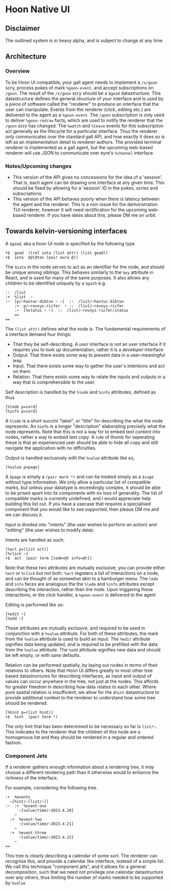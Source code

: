 # Hoon Native UI

## Disclaimer
The outlined system is in heavy alpha, and is subject to change at any time

## Architecture

### Overview

To be Hoon UI compatible, your gall agent needs to implement a `/x/goon` scry, process pokes of mark `%goon-event`, and accept subscriptions on `/goon`. The result of the `/x/goon` scry should be a `$goad` datastructure. This datastructure defines the general structure of your interface and is used by a piece of software called the "renderer" to produce an interface that the user can manipulate. Events from the renderer (click, editing etc.) are delivered to the agent as a `%goon-event`. The `/goon` subscription is only used to deliver `%goon-redraw` facts, which are used to notify the renderer that the `/goon` scry has changed. The `%watch` and `%leave` events for this subscription act generally as the lifecycle for a particular interface. Thus the renderer only communicates over the standard gall API, and how exactly it does so is left as an implementation detail to renderer authors. The provided terminal renderer is implemented as a gall agent, but the upcoming web-based renderer will use JSON to communicate over eyre's `%channel` interface.

### Notes/Upcoming changes

- This version of the API gives no concessions for the idea of a 'session'. That is, each agent can be drawing one interface at any given time. This should be fixed by allowing for a 'session' ID in the pokes, scries and subscriptions.
- This version of the API behaves poorly when there is latency between the agent and the renderer. This is a non-issue for the demonstration TUI renderer, however it will need rectification for the upcoming web-based renderer. If you have ideas about this, please DM me on urbit.

## Towards kelvin-versioning interfaces

A `$goad`, aka a hoon UI node is specified by the following type
```hoon
+$  goad  (trel iota (list attr) (list goad))
+$  iota  $@(@tas (pair aura @))
```
The `$iota` in the node serves to act as an identifier for the node, and should be unique among siblings. This behaves similarly to the `key` attribute in React, and is used for many of the same purposes. It also allows any children to be identified uniquely by a `$path` e.g.

```hoon
::  /list
:+  %list  ~
:~  [p/~hastuc-dibtux ~ ~]  ::  /list/~hastuc-dibtux
    :+  p/~rovnys-ricfer  ~ ::  /list/~rovnys-ricfer
    :~  [%status ~ ~]  ::  /list/~rovnys-ricfer/status
    ==
==
```

The `(list attr)` defines what the node *is*. The fundamental requirements of a interface demand four things:
- That they be self-describing. A *user* interface is not an *user* interface if it requires you to look up documentation, rather it is a *developer* interface
- Output. That there exists some way to present data in a user-meaningful way.
- Input. That there exists some way to gather the user's intentions and act on them.
- Relation. That there exists some way to relate the inputs and outputs in a way that is comprehensible to the user.

Self description is handled by the `%lede` and `%info` attributes, defined as thus
```hoon
[%lede p=cord]
[%info p=cord]
```
A `%lede` is a short succint "label", or "title" for describing the what the node represents. An `%info` is a longer "description" elaborating precisely what the node represents. Note that this is not a way for to embed text *content* into nodes, rather a way to embed text *copy*. A rule of thumb for seperating these is that an experienced user should be able to hide all copy and still navigate the application with no difficulties.

Output is handled exclusively with the `%value` attribute like so,
```hoon
[%value p=page]
```
A `$page` is simply a `(pair mark *)` and can be treated simply as a `$cage` without type information. We only allow a particular list of compatible marks, but unless your datatype is exceedingly complex, it should be able to be prised apart into its components with no loss of generality. The list of compatible marks is currently undefined, and I would appreciate help building this list out. If you have a usecase that requires a specialised component that you would like to see supported, then please DM me and we can discuss it. 

Input is divided into "intents" (the user wishes to perform an action) and "editing" (the user wishes to modify data):

Intents are handled as such:
```
[%act p=(list act)]
[%click ~]
+$  act  (pair term [lede=@t info=@t])
```

Note that these two attributes are mutually exclusive, you can provide either `%act` or `%click` but not both. `%act` registers a list of interactions on a node, and can be thought of as somewhat akin to a hamburger menu. The `lede` and `info` faces are analogous the the `%lede` and `%info` attributes except describing the interaction, rather than the node. Upon triggering these interactions, or the click handler, a `%goon-event` is delivered to the agent

Editing is performed like so:

```hoon
[%edit ~]
[%add ~]
```

These attributes are mutually exclusive, and required to be used in conjunction with a `%value` attribute. For both of these attributes, the mark from the `%value` attribute is used to build an input. The `%edit` attribute signifies data being updated, and is required to be prefilled with the data from the `%value` attribute. The `%add` attribute signifies new data and should be left empty, or with sane defaults. 


Relation can be performed spatially, by laying out nodes in terms of their relations to others. Note that Hoon UI differs greatly to most other tree based datastructures for describing interfaces, as input and output of values can occur anywhere in the tree, not just at the nodes. This affords for greater freedom in describing how data relates to each other. Where pure spatial relation is insufficient, we allow for the `$hint` datastructure to provide additional context to the renderer to understand how some tree should be rendered.

```hoon
[%hint p=(list hint)]
+$  hint  (pair term *)
```

The only hint that has been determined to be necessary so far is `list/~`. This indicates to the renderer that the children of this node are a homogenous list and they should be rendered in a regular and ordered fashion. 


### Component Jets

If a renderer gathers enough information about a rendering tree, it *may* choose a different rendering path than it otherwise would to enhance the richness of the interface. 

For example, considering the following tree.
```hoon
:+  %events
  ~[hint/~[list/~]]
:~  :+  %event-one
      ~[value/time/~2023.4.20]
    ~
  :+  %event-two
      ~[value/time/~2023.4.21]
    ~
  :+  %event-three
      ~[value/time/~2023.4.22]
    ~
==
```

This tree is clearly describing a calendar of some sort. The renderer can recognise this, and provide a calendar like interface, instead of a simple list. We call this technique "component jets", and it allows for a general decomposition, such that we need not privilege one calendar datastructure over any others, thus limiting the number of marks needed to be supported by `%value`




